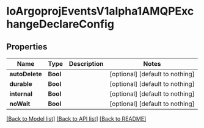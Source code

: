 # IoArgoprojEventsV1alpha1AMQPExchangeDeclareConfig


## Properties
Name | Type | Description | Notes
------------ | ------------- | ------------- | -------------
**autoDelete** | **Bool** |  | [optional] [default to nothing]
**durable** | **Bool** |  | [optional] [default to nothing]
**internal** | **Bool** |  | [optional] [default to nothing]
**noWait** | **Bool** |  | [optional] [default to nothing]


[[Back to Model list]](../README.md#models) [[Back to API list]](../README.md#api-endpoints) [[Back to README]](../README.md)


